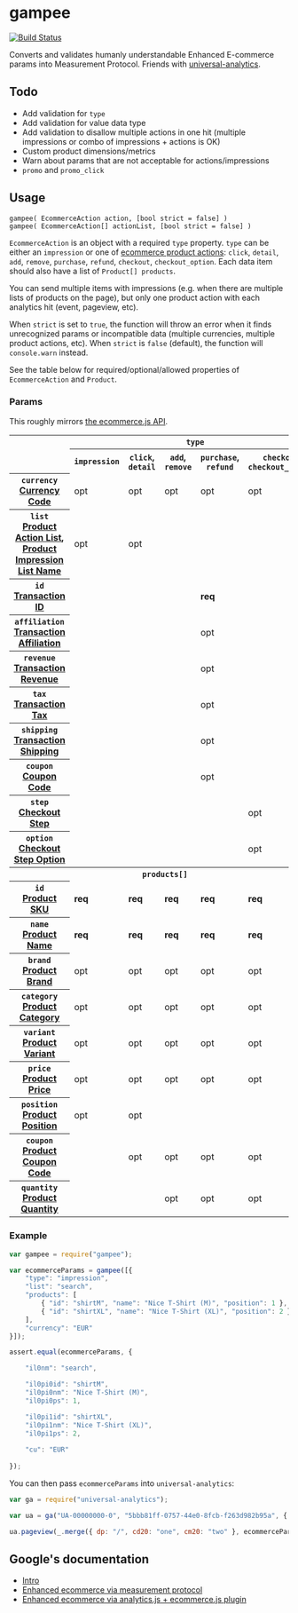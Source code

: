 # gampee

[![Build Status](https://travis-ci.org/insidewarehouse/gampee.svg?branch=master)](https://travis-ci.org/insidewarehouse/gampee)

Converts and validates humanly understandable Enhanced E-commerce params into Measurement Protocol.
Friends with [universal-analytics](https://www.npmjs.com/package/universal-analytics).

## Todo

* Add validation for `type`
* Add validation for value data type
* Add validation to disallow multiple actions in one hit (multiple impressions or combo of impressions + actions is OK)
* Custom product dimensions/metrics
* Warn about params that are not acceptable for actions/impressions
* `promo` and `promo_click`

## Usage

```
gampee( EcommerceAction action, [bool strict = false] )
gampee( EcommerceAction[] actionList, [bool strict = false] )
```

`EcommerceAction` is an object with a required `type` property. `type` can be either an `impression` or one of [ecommerce 
product actions](https://developers.google.com/analytics/devguides/collection/protocol/v1/parameters#pa): 
`click`, `detail`, `add`, `remove`, `purchase`, `refund`, `checkout`, `checkout_option`. Each data item should also 
have a list of `Product[] products`. 

You can send multiple items with impressions (e.g. when there are multiple lists of products on the page), but
only one product action with each analytics hit (event, pageview, etc).

When `strict` is set to `true`, the function will throw an error when it finds unrecognized params or incompatible data
(multiple currencies, multiple product actions, etc). When `strict` is `false` (default), the function will 
`console.warn` instead.

See the table below for required/optional/allowed properties of `EcommerceAction` and `Product`.

### Params

This roughly mirrors [the ecommerce.js API](https://developers.google.com/analytics/devguides/collection/analyticsjs/enhanced-ecommerce#ecommerce-data).

<table>
<tr>
	<td rowspan=2></td>
	<th scope=col colspan=5><code>type</code></th>
</tr>
<tr>
	<th scope=col><code>impression</code></th>
	<th scope=col><code>click</code>, <code>detail</code></th>
	<th scope=col><code>add</code>, <code>remove</code></th>
	<th scope=col><code>purchase</code>, <code>refund</code></th>
	<th scope=col><code>checkout</code>, <code>checkout_option</code></th>
</tr>
<tr>
	<th scope=row>
		<code>currency</code>
		<br/>
		<a href="https://developers.google.com/analytics/devguides/collection/protocol/v1/parameters#cu">Currency Code</a>
	</th>
	<td>opt</td>
	<td>opt</td>
	<td>opt</td>
	<td>opt</td>
	<td>opt</td>
</tr>
<tr>
	<th scope=row>
		<code>list</code>
		<br/>
		<a href="https://developers.google.com/analytics/devguides/collection/protocol/v1/parameters#pal">Product Action List</a>, <a href="https://developers.google.com/analytics/devguides/collection/protocol/v1/parameters#il_nm">Product Impression List Name</a>
	</th>
	<td>opt</td>
	<td>opt</td>
	<td></td>
	<td></td>
	<td></td>
</tr>
<tr>
	<th scope=row>
		<code>id</code>
		<br/>
		<a href="https://developers.google.com/analytics/devguides/collection/protocol/v1/parameters#ti">Transaction ID</a>
	</th>
	<td></td>
	<td></td>
	<td></td>
	<td><strong>req</strong></td>
	<td></td>
</tr>
<tr>
	<th scope=row>
		<code>affiliation</code>
		<br/>
		<a href="https://developers.google.com/analytics/devguides/collection/protocol/v1/parameters#ta">Transaction Affiliation</a>
	</th>
	<td></td>
	<td></td>
	<td></td>
	<td>opt</td>
	<td></td>
</tr>
<tr>
	<th scope=row>
		<code>revenue</code>
		<br/>
		<a href="https://developers.google.com/analytics/devguides/collection/protocol/v1/parameters#tr">Transaction Revenue</a>
	</th>
	<td></td>
	<td></td>
	<td></td>
	<td>opt</td>
	<td></td>
</tr>
<tr>
	<th scope=row>
		<code>tax</code>
		<br/>
		<a href="https://developers.google.com/analytics/devguides/collection/protocol/v1/parameters#tt">Transaction Tax</a>
	</th>
	<td></td>
	<td></td>
	<td></td>
	<td>opt</td>
	<td></td>
</tr>
<tr>
	<th scope=row>
		<code>shipping</code>
		<br/>
		<a href="https://developers.google.com/analytics/devguides/collection/protocol/v1/parameters#ts">Transaction Shipping</a>
	</th>
	<td></td>
	<td></td>
	<td></td>
	<td>opt</td>
	<td></td>
</tr>
<tr>
	<th scope=row>
		<code>coupon</code>
		<br/>
		<a href="https://developers.google.com/analytics/devguides/collection/protocol/v1/parameters#tcc">Coupon Code</a>
	</th>
	<td></td>
	<td></td>
	<td></td>
	<td>opt</td>
	<td></td>
</tr>
<tr>
	<th scope=row>
		<code>step</code>
		<br/>
		<a href="https://developers.google.com/analytics/devguides/collection/protocol/v1/parameters#cos">Checkout Step</a>
	</th>
	<td></td>
	<td></td>
	<td></td>
	<td></td>
	<td>opt</td>
</tr>
<tr>
	<th scope=row>
		<code>option</code>
		<br/>
		<a href="https://developers.google.com/analytics/devguides/collection/protocol/v1/parameters#col">Checkout Step Option</a>
	</th>
	<td></td>
	<td></td>
	<td></td>
	<td></td>
	<td>opt</td>
</tr>
<tr>
	<th colspan=7><code>products[]</code></th>
</tr>
<tr>
	<th scope=row>
		<code>id</code>
		<br/>
		<a href="https://developers.google.com/analytics/devguides/collection/protocol/v1/parameters#pr_id">Product SKU</a>
	</th>
	<td><strong>req</strong></td>
	<td><strong>req</strong></td>
	<td><strong>req</strong></td>
	<td><strong>req</strong></td>
	<td><strong>req</strong></td>
</tr>
<tr>
	<th scope=row>
		<code>name</code>
		<br/>
		<a href="https://developers.google.com/analytics/devguides/collection/protocol/v1/parameters#pr_nm">Product Name</a>
	</th>
	<td><strong>req</strong></td>
	<td><strong>req</strong></td>
	<td><strong>req</strong></td>
	<td><strong>req</strong></td>
	<td><strong>req</strong></td>
</tr>
<tr>
	<th scope=row>
		<code>brand</code>
		<br/>
		<a href="https://developers.google.com/analytics/devguides/collection/protocol/v1/parameters#pr_br">Product Brand</a>
	</th>
	<td>opt</td>
	<td>opt</td>
	<td>opt</td>
	<td>opt</td>
	<td>opt</td>
</tr>
<tr>
	<th scope=row>
		<code>category</code>
		<br/>
		<a href="https://developers.google.com/analytics/devguides/collection/protocol/v1/parameters#pr_ca">Product Category</a>
	</th>
	<td>opt</td>
	<td>opt</td>
	<td>opt</td>
	<td>opt</td>
	<td>opt</td>
</tr>
<tr>
	<th scope=row>
		<code>variant</code>
		<br/>
		<a href="https://developers.google.com/analytics/devguides/collection/protocol/v1/parameters#pr_va">Product Variant</a>
	</th>
	<td>opt</td>
	<td>opt</td>
	<td>opt</td>
	<td>opt</td>
	<td>opt</td>
</tr>
<tr>
	<th scope=row>
		<code>price</code>
		<br/>
		<a href="https://developers.google.com/analytics/devguides/collection/protocol/v1/parameters#pr_pr">Product Price</a>
	</th>
	<td>opt</td>
	<td>opt</td>
	<td>opt</td>
	<td>opt</td>
	<td>opt</td>
</tr>
<tr>
	<th scope=row>
		<code>position</code>
		<br/>
		<a href="https://developers.google.com/analytics/devguides/collection/protocol/v1/parameters#pr_ps">Product Position</a>
	</th>
	<td>opt</td>
	<td>opt</td>
	<td></td>
	<td></td>
	<td></td>
</tr>
<tr>
	<th scope=row>
		<code>coupon</code>
		<br/>
		<a href="https://developers.google.com/analytics/devguides/collection/protocol/v1/parameters#pr_cc">Product Coupon Code</a>
	</th>
	<td></td>
	<td>opt</td>
	<td>opt</td>
	<td>opt</td>
	<td>opt</td>
</tr>
<tr>
	<th scope=row>
		<code>quantity</code>
		<br/>
		<a href="https://developers.google.com/analytics/devguides/collection/protocol/v1/parameters#pr_qt">Product Quantity</a>
	</th>
	<td></td>
	<td></td>
	<td>opt</td>
	<td>opt</td>
	<td>opt</td>
</tr>
</table>

### Example

```js
var gampee = require("gampee");

var ecommerceParams = gampee([{
	"type": "impression",
	"list": "search",
	"products": [
		{ "id": "shirtM", "name": "Nice T-Shirt (M)", "position": 1 },
		{ "id": "shirtXL", "name": "Nice T-Shirt (XL)", "position": 2 }
	],
	"currency": "EUR"
}]);

assert.equal(ecommerceParams, {

	"il0nm": "search",

	"il0pi0id": "shirtM",
	"il0pi0nm": "Nice T-Shirt (M)",
	"il0pi0ps": 1,

	"il0pi1id": "shirtXL",
	"il0pi1nm": "Nice T-Shirt (XL)",
	"il0pi1ps": 2,
	
	"cu": "EUR"
	
});
```

You can then pass `ecommerceParams` into `universal-analytics`:
```js
var ga = require("universal-analytics");

var ua = ga("UA-00000000-0", "5bbb81ff-0757-44e0-8fcb-f263d982b95a", { debug: true });

ua.pageview(_.merge({ dp: "/", cd20: "one", cm20: "two" }, ecommerceParams));
```

## Google's documentation

* [Intro](https://support.google.com/analytics/answer/6014841?hl=en)
* [Enhanced ecommerce via measurement protocol](https://developers.google.com/analytics/devguides/collection/protocol/v1/parameters#enhanced-ecomm)
* [Enhanced ecommerce via analytics.js + ecommerce.js plugin](https://developers.google.com/analytics/devguides/collection/analyticsjs/enhanced-ecommerce)
